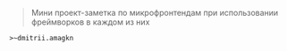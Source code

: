 >Мини проект-заметка по микрофронтендам при использовании фреймворков в каждом из них

`>~dmitrii.amagkn`